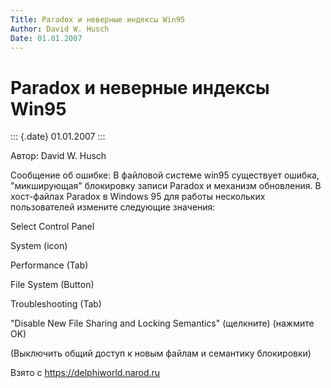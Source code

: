 ```yaml
---
Title: Paradox и неверные индексы Win95
Author: David W. Husch
Date: 01.01.2007
---
```



Paradox и неверные индексы Win95
================================

::: {.date}
01.01.2007
:::

Автор: David W. Husch

Сообщение об ошибке: В файловой системе win95 существует ошибка,
\"микширующая\" блокировку записи Paradox и механизм обновления. В
хост-файлах Paradox в Windows 95 для работы нескольких пользователей
измените следующие значения:

Select Control Panel

System (icon)

Performance (Tab)

File System (Button)

Troubleshooting (Tab)

\"Disable New File Sharing and Locking Semantics\" (щелкните) (нажмите
OK)

(Выключить общий доступ к новым файлам и семантику блокировки)

Взято с <https://delphiworld.narod.ru>
